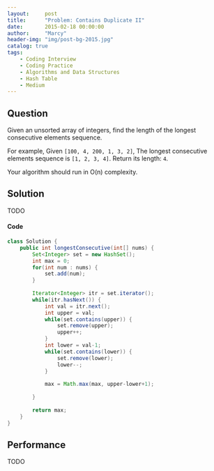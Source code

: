 ```yaml
---
layout:     post
title:      "Problem: Contains Duplicate II"
date:       2015-02-18 00:00:00
author:     "Marcy"
header-img: "img/post-bg-2015.jpg"
catalog: true
tags:
    - Coding Interview
    - Coding Practice
    - Algorithms and Data Structures
    - Hash Table
    - Medium
---
```


## Question

Given an unsorted array of integers, find the length of the longest consecutive elements sequence.

For example,
Given `[100, 4, 200, 1, 3, 2]`,
The longest consecutive elements sequence is `[1, 2, 3, 4]`. Return its length: `4`.

Your algorithm should run in O(n) complexity.

## Solution
TODO

#### Code
```java
class Solution {
    public int longestConsecutive(int[] nums) {
        Set<Integer> set = new HashSet();
        int max = 0;
        for(int num : nums) {
            set.add(num);
        }
        
        Iterator<Integer> itr = set.iterator();
        while(itr.hasNext()) {
            int val = itr.next();
            int upper = val;
            while(set.contains(upper)) {
                set.remove(upper);
                upper++;
            }
            int lower = val-1;
            while(set.contains(lower)) {
                set.remove(lower);
                lower--;
            }
            
            max = Math.max(max, upper-lower+1);
            
        }
        
        return max;
    }
}
```

## Performance
TODO
